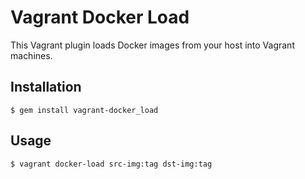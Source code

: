 # Vagrant Docker Load

This Vagrant plugin loads Docker images from your host into Vagrant machines.

## Installation

    $ gem install vagrant-docker_load

## Usage

    $ vagrant docker-load src-img:tag dst-img:tag
